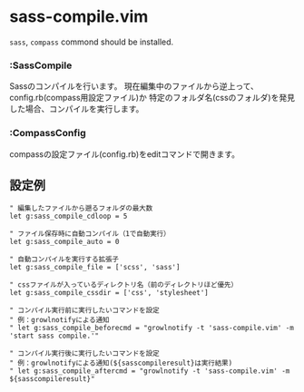 # sass-compile.vim

`sass`, `compass` commond should be installed.

### :SassCompile

Sassのコンパイルを行います。
現在編集中のファイルから逆上って、config.rb(compass用設定ファイル)か
特定のフォルダ名(cssのフォルダ)を発見した場合、コンパイルを実行します。

### :CompassConfig

compassの設定ファイル(config.rb)をeditコマンドで開きます。

## 設定例

```
" 編集したファイルから遡るフォルダの最大数
let g:sass_compile_cdloop = 5

" ファイル保存時に自動コンパイル（1で自動実行）
let g:sass_compile_auto = 0

" 自動コンパイルを実行する拡張子
let g:sass_compile_file = ['scss', 'sass']

" cssファイルが入っているディレクトリ名（前のディレクトリほど優先）
let g:sass_compile_cssdir = ['css', 'stylesheet']

" コンパイル実行前に実行したいコマンドを設定
" 例：growlnotifyによる通知
" let g:sass_compile_beforecmd = "growlnotify -t 'sass-compile.vim' -m 'start sass compile.'"

" コンパイル実行後に実行したいコマンドを設定
" 例：growlnotifyによる通知(${sasscompileresult}は実行結果)
" let g:sass_compile_aftercmd = "growlnotify -t 'sass-compile.vim' -m ${sasscompileresult}"
```

